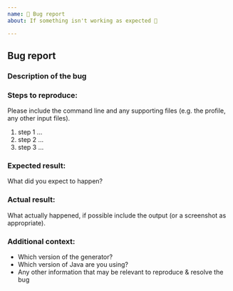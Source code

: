 ```yaml
---
name: 🐛 Bug report
about: If something isn't working as expected 🤔

---
```


## Bug report

### Description of the bug

### Steps to reproduce:
Please include the command line and any supporting files (e.g. the profile, any other input files).

 1. step 1 ...
 2. step 2 ...
 3. step 3 ...

### Expected result:
What did you expect to happen?

### Actual result:
What actually happened, if possible include the output (or a screenshot as appropriate).

### Additional context:
- Which version of the generator?
- Which version of Java are you using?
- Any other information that may be relevant to reproduce & resolve the bug